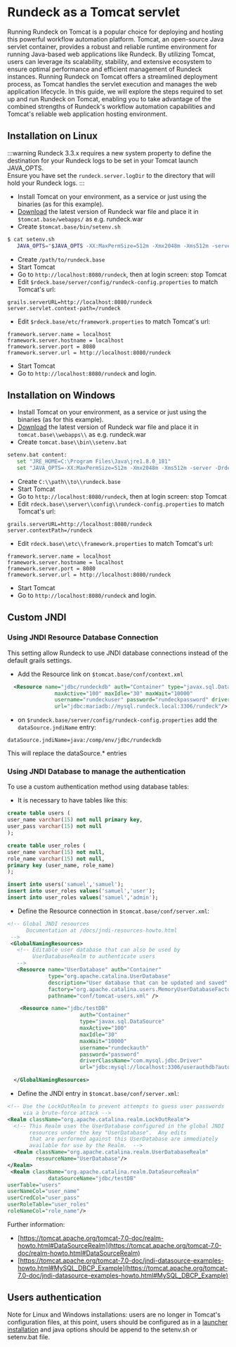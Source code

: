 # Rundeck as a Tomcat servlet

Running Rundeck on Tomcat is a popular choice for deploying and hosting this powerful workflow automation platform. Tomcat, an open-source Java servlet container, provides a robust and reliable runtime environment for running Java-based web applications like Rundeck. By utilizing Tomcat, users can leverage its scalability, stability, and extensive ecosystem to ensure optimal performance and efficient management of Rundeck instances. Running Rundeck on Tomcat offers a streamlined deployment process, as Tomcat handles the servlet execution and manages the web application lifecycle. In this guide, we will explore the steps required to set up and run Rundeck on Tomcat, enabling you to take advantage of the combined strengths of Rundeck's workflow automation capabilities and Tomcat's reliable web application hosting environment.

## Installation on Linux

<!---
Originals:

http://support.rundeck.com/customer/en/portal/articles/2798971-install-rundeck-pro-with-tomcat-on-linux
http://support.rundeck.com/customer/en/portal/articles/1817834-install-rundeck-pro-as-a-war-tomcat-on-windows
http://support.rundeck.com/customer/en/portal/articles/2471602-upgrade-rundeck-pro-as-a-war-tomcat-
http://support.rundeck.com/customer/en/portal/articles/2799547-enable-ssl-tomcat
http://support.rundeck.com/customer/en/portal/articles/2539313-jndi-custom-settings-on-tomcat)


Should these be part of the OSS docs?

http://support.rundeck.com/customer/en/portal/articles/2433205-configuring-tomcat-for-ldaps
http://support.rundeck.com/customer/en/portal/articles/2859551-authentication-with-ad-or-ldap-on-tomcat

--->

:::warning
Rundeck 3.3.x requires a new system property to define the destination for your Rundeck logs to be set in your Tomcat launch JAVA_OPTS.  
Ensure you have set the `rundeck.server.logDir` to the directory that will hold your Rundeck logs. 
:::

- Install Tomcat on your environment, as a service or just using the binaries (as for this example).
- [Download](https://rundeck.org/downloads.html) the latest version of Rundeck war file and place it in `$tomcat.base/webapps/` as e.g. rundeck.war
- Create `$tomcat.base/bin/setenv.sh`

```bash
$ cat setenv.sh
   JAVA_OPTS="$JAVA_OPTS -XX:MaxPermSize=512m -Xmx2048m -Xms512m -server -Drdeck.base=/path/to/rundeck.base -Drundeck.config.location=/path/to/rundeck.base/server/config/rundeck-config.properties -Drundeck.server.logDir=/path/to/rundeck.base/server/logs"
```

- Create `/path/to/rundeck.base`
- Start Tomcat
- Go to `http://localhost:8080/rundeck`, then at login screen: stop Tomcat
- Edit `$rdeck.base/server/config/rundeck-config.properties` to match Tomcat's url:

```properties
grails.serverURL=http://localhost:8080/rundeck
server.servlet.context-path=/rundeck
```

- Edit `$rdeck.base/etc/framework.properties` to match Tomcat's url:

```properties
framework.server.name = localhost
framework.server.hostname = localhost
framework.server.port = 8080
framework.server.url = http://localhost:8080/rundeck
```

- Start Tomcat
- Go to `http://localhost:8080/rundeck` and login.

## Installation on Windows

- Install Tomcat on your environment, as a service or just using the binaries (as for this example).
- [Download](https://rundeck.org/downloads.html) the latest version of Rundeck war file and place it in `tomcat.base\\webapps\\` as e.g. rundeck.war
- Create `tomcat.base\\bin\\setenv.bat`

```bash
setenv.bat content:
   set "JRE_HOME=C:\Program Files\Java\jre1.8.0_181"
   set "JAVA_OPTS=-XX:MaxPermSize=512m -Xmx2048m -Xms512m -server -Drdeck.base=C:\path\to\rundeck.base -Drundeck.config.location=C:\path\to\rundeck.base\server\config\rundeck-config.properties -Drundeck.server.logDir=C:\path\to\rundeck.base\server\logs"
```

- Create `C:\\path\\to\\rundeck.base`
- Start Tomcat
- Go to `http://localhost:8080/rundeck`, then at login screen: stop Tomcat
- Edit `rdeck.base\\server\\config\\rundeck-config.properties` to match Tomcat's url:

```properties
grails.serverURL=http://localhost:8080/rundeck
server.contextPath=/rundeck
```

- Edit `rdeck.base\\etc\\framework.properties` to match Tomcat's url:

```properties
framework.server.name = localhost
framework.server.hostname = localhost
framework.server.port = 8080
framework.server.url = http://localhost:8080/rundeck
```

- Start Tomcat
- Go to `http://localhost:8080/rundeck` and login.

## Custom JNDI

### Using JNDI Resource Database Connection

This setting allow Rundeck to use JNDI database connections instead of the default grails settings.

- Add the Resource link on `$tomcat.base/conf/context.xml`

```xml
  <Resource name="jdbc/rundeckdb" auth="Container" type="javax.sql.DataSource"
               maxActive="100" maxIdle="30" maxWait="10000"
               username="rundeckuser" password="rundeckpassword" driverClassName="org.mariadb.jdbc.Driver"
               url="jdbc:mariadb://mysql.rundeck.local:3306/rundeck"/>
```

- on `$rundeck.base/server/config/rundeck-config.properties` add the `dataSource.jndiName` entry:

```properties
dataSource.jndiName=java:/comp/env/jdbc/rundeckdb
```

This will replace the dataSource.\* entries

### Using JNDI Database to manage the authentication

To use a custom authentication method using database tables:

- It is necessary to have tables like this:

```sql
create table users (
user_name varchar(15) not null primary key,
user_pass varchar(15) not null
);

create table user_roles (
user_name varchar(15) not null,
role_name varchar(15) not null,
primary key (user_name, role_name)
);

insert into users('samuel','samuel');
insert into user_roles values('samuel','user');
insert into user_roles values('samuel','admin');
```

- Define the Resource connection in `$tomcat.base/conf/server.xml`:

```xml
<!-- Global JNDI resources
      Documentation at /docs/jndi-resources-howto.html
 -->
 <GlobalNamingResources>
   <!-- Editable user database that can also be used by
        UserDatabaseRealm to authenticate users
   -->
   <Resource name="UserDatabase" auth="Container"
             type="org.apache.catalina.UserDatabase"
             description="User database that can be updated and saved"
             factory="org.apache.catalina.users.MemoryUserDatabaseFactory"
             pathname="conf/tomcat-users.xml" />

    <Resource name="jdbc/testDB"
                       auth="Container"
                       type="javax.sql.DataSource"
                       maxActive="100"
                       maxIdle="30"
                       maxWait="10000"
                       username="rundeckauth"
                       password="password"
                       driverClassName="com.mysql.jdbc.Driver"
                       url="jdbc:mysql://localhost:3306/userauthdb?autoReconnect=true"/>

  </GlobalNamingResources>
```

- Define the JNDI entry in `$tomcat.base/conf/server.xml`:

```xml
<!-- Use the LockOutRealm to prevent attempts to guess user passwords
     via a brute-force attack -->
<Realm className="org.apache.catalina.realm.LockOutRealm">
  <!-- This Realm uses the UserDatabase configured in the global JNDI
       resources under the key "UserDatabase".  Any edits
       that are performed against this UserDatabase are immediately
       available for use by the Realm.  -->
  <Realm className="org.apache.catalina.realm.UserDatabaseRealm"
         resourceName="UserDatabase"/>
</Realm>
 <Realm className="org.apache.catalina.realm.DataSourceRealm"
             dataSourceName="jdbc/testDB"
userTable="users"
userNameCol="user_name"
userCredCol="user_pass"
userRoleTable="user_roles"
roleNameCol="role_name"/>
```

Further information:

- [https://tomcat.apache.org/tomcat-7.0-doc/realm-howto.html#DataSourceRealm](https://tomcat.apache.org/tomcat-7.0-doc/realm-howto.html#DataSourceRealm)
- [https://tomcat.apache.org/tomcat-7.0-doc/jndi-datasource-examples-howto.html#MySQL_DBCP_Example](https://tomcat.apache.org/tomcat-7.0-doc/jndi-datasource-examples-howto.html#MySQL_DBCP_Example)

## Users authentication

Note for Linux and Windows installations: users are no longer in Tomcat's configuration files, at this point, users should be configured as in a [launcher installation](/administration/security/authentication.md#authenticating-users) and java options should be append to the setenv.sh or setenv.bat file.
